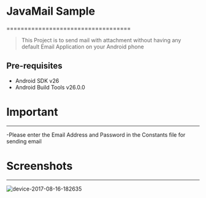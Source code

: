 # JavaMail Sample
===================================
>This Project is to send mail with attachment without having any default Email Application on your Android phone


Pre-requisites
--------------

- Android SDK v26
- Android Build Tools v26.0.0

# Important 
--------------
-Please enter the  Email Address and  Password in the Constants file for sending email 

# Screenshots
--------------

![device-2017-08-16-182635](https://user-images.githubusercontent.com/26081164/29364992-02ad8af6-82b3-11e7-82e2-ccc6ef92f3dd.png)




